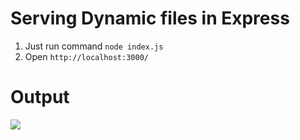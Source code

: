 # Serving Dynamic files in Express

1. Just run command `node index.js`
2. Open `http://localhost:3000/`

# Output

![](https://i.ibb.co/v32MM4D/Screenshot-from-2019-06-29-18-49-28.png)
